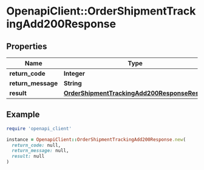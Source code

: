 # OpenapiClient::OrderShipmentTrackingAdd200Response

## Properties

| Name | Type | Description | Notes |
| ---- | ---- | ----------- | ----- |
| **return_code** | **Integer** |  | [optional] |
| **return_message** | **String** |  | [optional] |
| **result** | [**OrderShipmentTrackingAdd200ResponseResult**](OrderShipmentTrackingAdd200ResponseResult.md) |  | [optional] |

## Example

```ruby
require 'openapi_client'

instance = OpenapiClient::OrderShipmentTrackingAdd200Response.new(
  return_code: null,
  return_message: null,
  result: null
)
```


